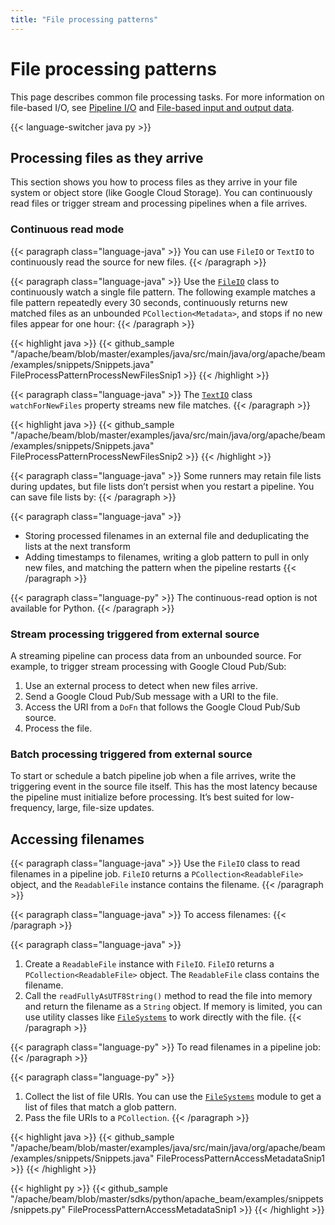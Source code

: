 ```yaml
---
title: "File processing patterns"
---
```

<!--
Licensed under the Apache License, Version 2.0 (the "License");
you may not use this file except in compliance with the License.
You may obtain a copy of the License at

http://www.apache.org/licenses/LICENSE-2.0

Unless required by applicable law or agreed to in writing, software
distributed under the License is distributed on an "AS IS" BASIS,
WITHOUT WARRANTIES OR CONDITIONS OF ANY KIND, either express or implied.
See the License for the specific language governing permissions and
limitations under the License.
-->

# File processing patterns

This page describes common file processing tasks. For more information on file-based I/O, see [Pipeline I/O](/documentation/programming-guide/#pipeline-io) and [File-based input and output data](/documentation/programming-guide/#file-based-data).

{{< language-switcher java py >}}

## Processing files as they arrive

This section shows you how to process files as they arrive in your file system or object store (like Google Cloud Storage). You can continuously read files or trigger stream and processing pipelines when a file arrives.

### Continuous read mode

{{< paragraph class="language-java" >}}
You can use `FileIO` or `TextIO` to continuously read the source for new files.
{{< /paragraph >}}

{{< paragraph class="language-java" >}}
Use the [`FileIO`](https://beam.apache.org/releases/javadoc/current/org/apache/beam/sdk/io/FileIO.html) class to continuously watch a single file pattern. The following example matches a file pattern repeatedly every 30 seconds, continuously returns new matched files as an unbounded `PCollection<Metadata>`, and stops if no new files appear for one hour:
{{< /paragraph >}}

{{< highlight java >}}
{{< github_sample "/apache/beam/blob/master/examples/java/src/main/java/org/apache/beam/examples/snippets/Snippets.java" FileProcessPatternProcessNewFilesSnip1 >}}
{{< /highlight >}}

{{< paragraph class="language-java" >}}
The [`TextIO`](https://beam.apache.org/releases/javadoc/current/org/apache/beam/sdk/io/TextIO.html) class `watchForNewFiles` property streams new file matches.
{{< /paragraph >}}

{{< highlight java >}}
{{< github_sample "/apache/beam/blob/master/examples/java/src/main/java/org/apache/beam/examples/snippets/Snippets.java" FileProcessPatternProcessNewFilesSnip2 >}}
{{< /highlight >}}

{{< paragraph class="language-java" >}}
Some runners may retain file lists during updates, but file lists don’t persist when you restart a pipeline. You can save file lists by:
{{< /paragraph >}}

{{< paragraph class="language-java" >}}
* Storing processed filenames in an external file and deduplicating the lists at the next transform
* Adding timestamps to filenames, writing a glob pattern to pull in only new files, and matching the pattern when the pipeline restarts
{{< /paragraph >}}

{{< paragraph class="language-py" >}}
The continuous-read option is not available for Python.
{{< /paragraph >}}

### Stream processing triggered from external source

A streaming pipeline can process data from an unbounded source. For example, to trigger stream processing with Google Cloud Pub/Sub:

1. Use an external process to detect when new files arrive.
1. Send a Google Cloud Pub/Sub message with a URI to the file.
1. Access the URI from a `DoFn` that follows the Google Cloud Pub/Sub source.
1. Process the file.

### Batch processing triggered from external source

To start or schedule a batch pipeline job when a file arrives, write the triggering event in the source file itself. This has the most latency because the pipeline must initialize before processing. It’s best suited for low-frequency, large, file-size updates.

## Accessing filenames

{{< paragraph class="language-java" >}}
Use the `FileIO` class to read filenames in a pipeline job. `FileIO` returns a `PCollection<ReadableFile>` object, and the `ReadableFile` instance contains the filename.
{{< /paragraph >}}

{{< paragraph class="language-java" >}}
To access filenames:
{{< /paragraph >}}

{{< paragraph class="language-java" >}}
1. Create a `ReadableFile` instance with `FileIO`. `FileIO` returns a `PCollection<ReadableFile>` object. The `ReadableFile` class contains the filename.
1. Call the `readFullyAsUTF8String()` method to read the file into memory and return the filename as a `String` object. If memory is limited, you can use utility classes like [`FileSystems`](https://beam.apache.org/releases/javadoc/current/org/apache/beam/sdk/io/FileSystems.html) to work directly with the file.
{{< /paragraph >}}

{{< paragraph class="language-py" >}}
To read filenames in a pipeline job:
{{< /paragraph >}}

{{< paragraph class="language-py" >}}
1. Collect the list of file URIs. You can use the [`FileSystems`](https://beam.apache.org/releases/pydoc/current/apache_beam.io.filesystems.html?highlight=filesystems#module-apache_beam.io.filesystems) module to get a list of files that match a glob pattern.
1. Pass the file URIs to a `PCollection`.
{{< /paragraph >}}

{{< highlight java >}}
{{< github_sample "/apache/beam/blob/master/examples/java/src/main/java/org/apache/beam/examples/snippets/Snippets.java" FileProcessPatternAccessMetadataSnip1 >}}
{{< /highlight >}}

{{< highlight py >}}
{{< github_sample "/apache/beam/blob/master/sdks/python/apache_beam/examples/snippets/snippets.py" FileProcessPatternAccessMetadataSnip1 >}}
{{< /highlight >}}